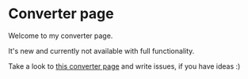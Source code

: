 # Converter page

Welcome to my converter page. 

It's new and currently not available with full functionality.

Take a look to [this converter page](converter.html) and write issues, if you have ideas :)
